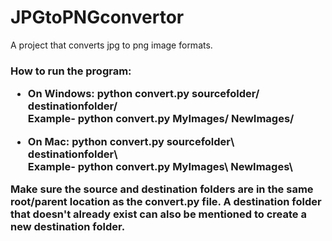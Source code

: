 # JPGtoPNGconvertor
A project that converts jpg to png image formats. 

<h3>How to run the program:
  
  
* On Windows: python convert.py sourcefolder/ destinationfolder/ \
    Example- python convert.py MyImages/ NewImages/
  
* On Mac: python convert.py sourcefolder\ destinationfolder\ \
Example- python convert.py MyImages\ NewImages\
  
 
 
 Make sure the source and destination folders are in the same root/parent location as the convert.py file. A destination folder that doesn't already exist can also be mentioned to create a new destination folder.
